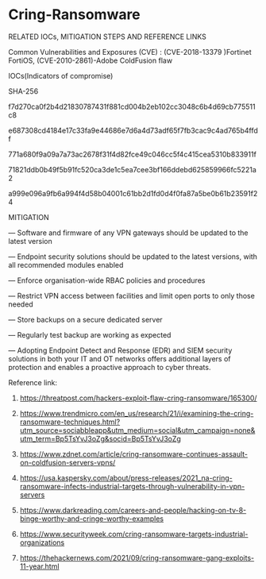 # Cring-Ransomware

RELATED IOCs, MITIGATION STEPS AND REFERENCE LINKS

Common Vulnerabilities and Exposures (CVE) : (CVE-2018-13379 )Fortinet FortiOS, (CVE-2010-2861)-Adobe ColdFusion flaw 

IOCs(Indicators of compromise)
 
SHA-256 

f7d270ca0f2b4d21830787431f881cd004b2eb102cc3048c6b4d69cb775511c8 

e687308cd4184e17c33fa9e44686e7d6a4d73adf65f7fb3cac9c4ad765b4ffdf 

771a680f9a09a7a73ac2678f31f4d82fce49c046cc5f4c415cea5310b833911f 

71821ddb0b49f5b91fc520ca3de1c5ea7cee3bf166ddebd625859966fc5221a2 

a999e096a9fb6a994f4d58b04001c61bb2d1fd0d4f0fa87a5be0b61b23591f24 

MITIGATION

—	Software and firmware of any VPN gateways should be updated to the latest version

—	Endpoint security solutions should be updated to the latest versions, with all recommended modules enabled

—	Enforce organisation-wide RBAC policies and procedures

—	Restrict VPN access between facilities and limit open ports to only those needed

—	Store backups on a secure dedicated server

—	Regularly test backup are working as expected

—	Adopting Endpoint Detect and Response (EDR) and SIEM security solutions in both your IT and OT networks offers additional layers of protection and enables a proactive approach to cyber threats.

Reference link: 

1.	https://threatpost.com/hackers-exploit-flaw-cring-ransomware/165300/ 
	
2.	https://www.trendmicro.com/en_us/research/21/i/examining-the-cring-ransomware-techniques.html?utm_source=sociabbleapp&utm_medium=social&utm_campaign=none&utm_term=Bp5TsYvJ3oZg&socid=Bp5TsYvJ3oZg 
	
3.	https://www.zdnet.com/article/cring-ransomware-continues-assault-on-coldfusion-servers-vpns/ 
	
4.	https://usa.kaspersky.com/about/press-releases/2021_na-cring-ransomware-infects-industrial-targets-through-vulnerability-in-vpn-servers 
	
5.	https://www.darkreading.com/careers-and-people/hacking-on-tv-8-binge-worthy-and-cringe-worthy-examples 
	
6.	https://www.securityweek.com/cring-ransomware-targets-industrial-organizations 
	
7.	https://thehackernews.com/2021/09/cring-ransomware-gang-exploits-11-year.html 
 


